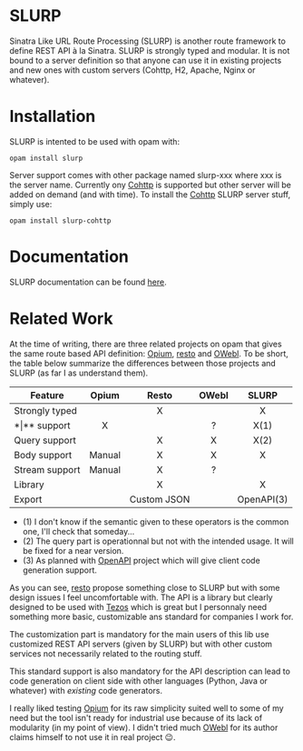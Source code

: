 # SLURP

Sinatra Like URL Route Processing (SLURP) is another route framework to
define REST API à la Sinatra. SLURP is strongly typed and modular. It is
not bound to a server definition so that anyone can use it in existing
projects and new ones with custom servers (Cohttp, H2, Apache, Nginx or
whatever).

# Installation

SLURP is intented to be used with opam with:

	opam install slurp

Server support comes with other package named slurp-xxx where xxx is the
server name. Currently ony [Cohttp](https://github.com/mirage/ocaml-cohttp)
is supported but other server will be added on demand (and with time). To
install the [Cohttp](https://github.com/mirage/ocaml-cohttp) SLURP
server stuff, simply use:

	opam install slurp-cohttp

# Documentation

SLURP documentation can be found [here](ninjapouet.github.io/slurp/index.html).

# Related Work

At the time of writing, there are three related projects on opam that gives
the same route based API definition:
[Opium](https://github.com/rgrinberg/opium),
[resto](https://gitlab.com/nomadic-labs/resto/) and
[OWebl](https://github.com/eatonphil/owebl/). To be short, the table below
summarize the differences between those projects and SLURP (as far I as
understand them).

| Feature          | Opium   | Resto       | OWebl   | SLURP      |
| ---              | :---:   | :---:       | :---:   | :---:      |
| Strongly typed   |         |   X         |         |  X         |
| \*\|\*\* support |   X     |             | ?       |  X(1)      |
| Query support    |         |   X         | X       |  X(2)      |
| Body support     | Manual  |   X         | X       |  X         |
| Stream support   | Manual  |   X         |  ?      |            |
| Library          |         |   X         |         |  X         |
| Export           |         | Custom JSON |         | OpenAPI(3) |

- (1) I don't know if the semantic given to these operators is the common one,
  I'll check that someday...
- (2) The query part is operationnal but not with the intended usage. It will
  be fixed for a near version.
- (3) As planned with [OpenAPI](https://github.com/Ninjapouet/openapi) project
  which will give client code generation support.

As you can see, [resto](https://gitlab.com/nomadic-labs/resto/) propose
something close to SLURP but with some design issues I feel uncomfortable
with. The API is a library but clearly designed to be used with
[Tezos](https://gitlab.com/tezos/tezos) which is great but I
personnaly need something more basic, customizable ans standard for companies
I work for.

The customization part is mandatory for the main users of this lib use
customized REST API servers (given by SLURP) but with other custom services
not necessarily related to the routing stuff.

This standard support is also mandatory for the API description can
lead to code generation on client side with other languages (Python, Java or
whatever) with *existing* code generators.

I really liked testing [Opium](https://github.com/rgrinberg/opium) for its raw
simplicity suited well to some of my need but the tool isn't ready for
industrial use because of its lack of modularity (in my point of view).
I didn't tried much
[OWebl](https://github.com/eatonphil/owebl/) for its author claims himself
to not use it in real project :wink:.
